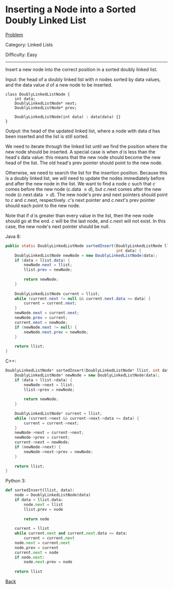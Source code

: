 # Inserting a Node into a Sorted Doubly Linked List

[Problem](https://www.hackerrank.com/challenges/insert-a-node-into-a-sorted-doubly-linked-list/problem)

Category: Linked Lists

Difficulty: Easy

---

Insert a new node into the correct position in a sorted doubly linked list.

Input: the head of a doubly linked list with $n$ nodes sorted by data values,
and the data value $d$ of a new node to be inserted.

```
class DoublyLinkedListNode {
    int data;
    DoublyLinkedListNode* next;
    DoublyLinkedListNode* prev;

    DoublyLinkedListNode(int data) : data(data) {}
}
```

Output: the head of the updated linked list, where a node with data $d$ has been
inserted and the list is still sorted.

We need to iterate through the linked list until we find the position where the
new node should be inserted. A special case is when $d$ is less than the head's
data value: this means that the new node should become the new head of the list.
The old head's prev pointer should point to the new node.

Otherwise, we need to search the list for the insertion position. Because this
is a doubly linked list, we will need to update the nodes immediately before and
after the new node in the list. We want to find a node $c$ such that $c$ comes
before the new node ($c$.data $\leq d$), but $c$.next comes after the new node
($c$.next.data $> d$). The new node's prev and next pointers should point to $c$
and $c$.next, respectively. $c$'s next pointer and $c$.next's prev pointer
should each point to the new node.

Note that if $d$ is greater than every value in the list, then the new node
should go at the end. $c$ will be the last node, and $c$.next will not exist. In
this case, the new node's next pointer should be null.

Java 8:
```java
public static DoublyLinkedListNode sortedInsert(DoublyLinkedListNode llist,
                                                int data) {
    DoublyLinkedListNode newNode = new DoublyLinkedListNode(data);
    if (data < llist.data) {
        newNode.next = llist;
        llist.prev = newNode;
        
        return newNode;
    }
    
    DoublyLinkedListNode current = llist;
    while (current.next != null && current.next.data <= data) {
        current = current.next;
    }
    newNode.next = current.next;
    newNode.prev = current;
    current.next = newNode;
    if (newNode.next != null) {
        newNode.next.prev = newNode;
    }
    
    return llist;
}
```

C++:
```cpp
DoublyLinkedListNode* sortedInsert(DoublyLinkedListNode* llist, int data) {
    DoublyLinkedListNode* newNode = new DoublyLinkedListNode(data);
    if (data < llist->data) {
        newNode->next = llist;
        llist->prev = newNode;
        
        return newNode;
    }
    
    DoublyLinkedListNode* current = llist;
    while (current->next && current->next->data <= data) {
        current = current->next;
    }
    newNode->next = current->next;
    newNode->prev = current;
    current->next = newNode;
    if (newNode->next) {
        newNode->next->prev = newNode;
    }
    
    return llist;
}
```

Python 3:
```python
def sortedInsert(llist, data):
    node = DoublyLinkedListNode(data)
    if data < llist.data:
        node.next = llist
        llist.prev = node
        
        return node
    
    current = llist
    while current.next and current.next.data <= data:
        current = current.next
    node.next = current.next
    node.prev = current
    current.next = node
    if node.next:
        node.next.prev = node
        
    return llist
```

[Back](../../hackerrank.md)
